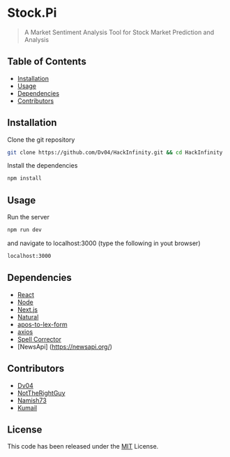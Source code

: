 # Stock.Pi

> A Market Sentiment Analysis Tool for Stock Market Prediction and Analysis

## Table of Contents

-   [Installation](#installation)
-   [Usage](#usage)
-   [Dependencies](#dependencies)
-   [Contributors](#contributors)

## Installation

Clone the git repository

```bash
git clone https://github.com/Dv04/HackInfinity.git && cd HackInfinity
```

Install the dependencies

```bash
npm install
```

## Usage

Run the server

```bash
npm run dev
```

and navigate to localhost:3000 (type the following in yout browser)

```bash
localhost:3000
```

## Dependencies

-   [React](https://reactjs.org/)
-   [Node](https://nodejs.org/en/)
-   [Next.js](https://nextjs.org/)
-   [Natural](https://www.npmjs.com/package/natural)
-   [apos-to-lex-form](https://www.npmjs.com/package/apos-to-lex-form)
-   [axios](https://www.npmjs.com/package/axios)
-   [Spell Corrector](https://www.npmjs.com/package/spellcorrector)
-   [NewsApi] (https://newsapi.org/)

## Contributors

-   [Dv04](https://github.com/Dv04/)
-   [NotTheRightGuy](https://github.com/nottherightguy/)
-   [Namish73](https://github.com/naimish73)
-   [Kumail](https://github.com/KUMAIL261103)

## License

This code has been released under the [MIT](https://opensource.org/licenses/MIT) License.
